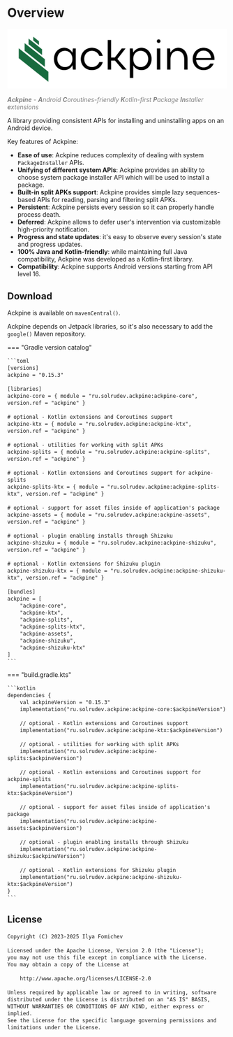 Overview
========

![Ackpine](images/logo-text-colored.svg)

<span style="color:#808080">_**Ackpine** - **A**ndroid **C**oroutines-friendly **K**otlin-first **P**ackage **In**staller **e**xtensions_</span>

A library providing consistent APIs for installing and uninstalling apps on an Android device.

Key features of Ackpine:

- **Ease of use**: Ackpine reduces complexity of dealing with system `PackageInstaller` APIs.
- **Unifying of different system APIs**: Ackpine provides an ability to choose system package installer API which will be used to install a package.
- **Built-in split APKs support**: Ackpine provides simple lazy sequences-based APIs for reading, parsing and filtering split APKs.
- **Persistent**: Ackpine persists every session so it can properly handle process death.
- **Deferred**: Ackpine allows to defer user's intervention via customizable high-priority notification.
- **Progress and state updates**: it's easy to observe every session's state and progress updates.
- **100% Java and Kotlin-friendly**: while maintaining full Java compatibility, Ackpine was developed as a Kotlin-first library.
- **Compatibility**: Ackpine supports Android versions starting from API level 16.

Download
--------

Ackpine is available on `mavenCentral()`.

Ackpine depends on Jetpack libraries, so it's also necessary to add the `google()` Maven repository.

=== "Gradle version catalog"

    ```toml
    [versions]
    ackpine = "0.15.3"
    
    [libraries]
    ackpine-core = { module = "ru.solrudev.ackpine:ackpine-core", version.ref = "ackpine" }
    
    # optional - Kotlin extensions and Coroutines support
    ackpine-ktx = { module = "ru.solrudev.ackpine:ackpine-ktx", version.ref = "ackpine" }
    
    # optional - utilities for working with split APKs
    ackpine-splits = { module = "ru.solrudev.ackpine:ackpine-splits", version.ref = "ackpine" }
    
    # optional - Kotlin extensions and Coroutines support for ackpine-splits
    ackpine-splits-ktx = { module = "ru.solrudev.ackpine:ackpine-splits-ktx", version.ref = "ackpine" }
    
    # optional - support for asset files inside of application's package
    ackpine-assets = { module = "ru.solrudev.ackpine:ackpine-assets", version.ref = "ackpine" }
    
    # optional - plugin enabling installs through Shizuku
    ackpine-shizuku = { module = "ru.solrudev.ackpine:ackpine-shizuku", version.ref = "ackpine" }
    
    # optional - Kotlin extensions for Shizuku plugin
    ackpine-shizuku-ktx = { module = "ru.solrudev.ackpine:ackpine-shizuku-ktx", version.ref = "ackpine" }
    
    [bundles]
    ackpine = [
        "ackpine-core",
        "ackpine-ktx",
        "ackpine-splits",
        "ackpine-splits-ktx",
        "ackpine-assets",
        "ackpine-shizuku",
        "ackpine-shizuku-ktx"
    ]
    ```

=== "build.gradle.kts"

    ```kotlin
    dependencies {
        val ackpineVersion = "0.15.3"
        implementation("ru.solrudev.ackpine:ackpine-core:$ackpineVersion")
    
        // optional - Kotlin extensions and Coroutines support
        implementation("ru.solrudev.ackpine:ackpine-ktx:$ackpineVersion")
    
        // optional - utilities for working with split APKs
        implementation("ru.solrudev.ackpine:ackpine-splits:$ackpineVersion")
    
        // optional - Kotlin extensions and Coroutines support for ackpine-splits
        implementation("ru.solrudev.ackpine:ackpine-splits-ktx:$ackpineVersion")
    
        // optional - support for asset files inside of application's package
        implementation("ru.solrudev.ackpine:ackpine-assets:$ackpineVersion")
    
        // optional - plugin enabling installs through Shizuku
        implementation("ru.solrudev.ackpine:ackpine-shizuku:$ackpineVersion")
    
        // optional - Kotlin extensions for Shizuku plugin
        implementation("ru.solrudev.ackpine:ackpine-shizuku-ktx:$ackpineVersion")
    }
    ```

License
-------

    Copyright (C) 2023-2025 Ilya Fomichev
    
    Licensed under the Apache License, Version 2.0 (the "License");
    you may not use this file except in compliance with the License.
    You may obtain a copy of the License at
    
        http://www.apache.org/licenses/LICENSE-2.0
    
    Unless required by applicable law or agreed to in writing, software
    distributed under the License is distributed on an "AS IS" BASIS,
    WITHOUT WARRANTIES OR CONDITIONS OF ANY KIND, either express or implied.
    See the License for the specific language governing permissions and
    limitations under the License.
